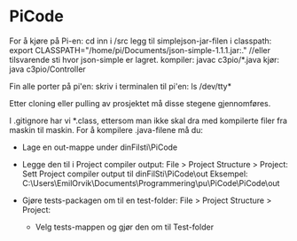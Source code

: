 # PiCode

For å kjøre på Pi-en:
    cd inn i /src
    legg til simplejson-jar-filen i classpath: export CLASSPATH="/home/pi/Documents/json-simple-1.1.1.jar:." //eller tilsvarende sti hvor json-simple er lagret.
    kompiler: javac c3pio/*.java
    kjør: java c3pio/Controller
    
Fin alle porter på pi'en:
    skriv i terminalen til pi'en: ls /dev/tty*

Etter cloning eller pulling av prosjektet må disse stegene gjennomføres.

I .gitignore har vi *.class, ettersom man ikke skal dra med kompilerte filer fra maskin til maskin. 
For å kompilere .java-filene må du:
- Lage en out-mappe under dinFilsti\PiCode
- Legge den til i Project compiler output:
    File > Project Structure > Project:
    Sett Project compiler output til dinFilSti\PiCode\out
    Eksempel: C:\Users\EmilOrvik\Documents\Programmering\pu\PiCode\PiCode\out

- Gjøre tests-packagen om til en test-folder:
    File > Project Structure > Project:
    - Velg tests-mappen og gjør den om til Test-folder
